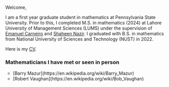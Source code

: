 Welcome,

I am a first year graduate student in mathematics at Pennsylvania State University. Prior to this, I completed M.S. in mathematics (2024) at Lahore University of Management Sciences (LUMS) under the supervision of [Emanuel Carneiro](https://sites.google.com/view/emanuelcarneiro/home) and [Shaheen Nazir](https://lums.edu.pk/lums_employee/3346). I graduated with B.S. in mathematics from National University of Sciences and Technology (NUST) in 2022.

Here is my [CV](docs/assets/My_CV-2.pdf). 

### Mathematicians I have met or seen in person
<ul style="list-style-type:circle"> 
<li>[Barry Mazur](https://en.wikipedia.org/wiki/Barry_Mazur)</li>
<li>[Robert Vaughan](https://en.wikipedia.org/wiki/Bob_Vaughan)</li>
</ul>
